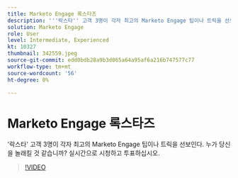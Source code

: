 ```yaml
---
title: Marketo Engage 록스타즈
description: '''락스타'' 고객 3명이 각자 최고의 Marketo Engage 팁이나 트릭을 선보인다. 누가 당신을 놀래킬 것 같습니까? 실시간으로 시청하고 투표하십시오.'
solution: Marketo Engage
role: User
level: Intermediate, Experienced
kt: 10327
thumbnail: 342559.jpeg
source-git-commit: edd0bdb28a9b3d065a64a95af6a216b747577c77
workflow-type: tm+mt
source-wordcount: '56'
ht-degree: 0%

---
```


# Marketo Engage 록스타즈

&#39;락스타&#39; 고객 3명이 각자 최고의 Marketo Engage 팁이나 트릭을 선보인다. 누가 당신을 놀래킬 것 같습니까? 실시간으로 시청하고 투표하십시오.

>[!VIDEO](https://video.tv.adobe.com/v/342559/?quality=12&learn=on)
